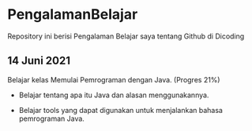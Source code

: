 # PengalamanBelajar
Repository ini berisi Pengalaman Belajar saya tentang Github di Dicoding 

14 Juni 2021
--
Belajar kelas Memulai Pemrograman dengan Java. (Progres 21%)

* Belajar tentang apa itu Java dan alasan menggunakannya.

* Belajar tools yang dapat digunakan untuk menjalankan bahasa pemrograman Java.

